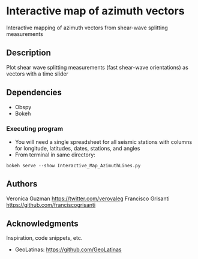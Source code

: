 # Interactive map of azimuth vectors
Interactive mapping of azimuth vectors from shear-wave splitting measurements

## Description

Plot shear wave splitting measurements (fast shear-wave orientations) as vectors with a time slider

## Dependencies
* Obspy
* Bokeh 

### Executing program

* You will need a single spreadsheet for all seismic stations with columns for longitude, latitudes, dates, stations, and angles
* From terminal in same directory:
```
bokeh serve --show Interactive_Map_AzimuthLines.py
```

## Authors

Veronica Guzman 
https://twitter.com/verovaleg
Francisco Grisanti 
https://github.com/franciscogrisanti

## Acknowledgments

Inspiration, code snippets, etc.
* GeoLatinas: https://github.com/GeoLatinas

